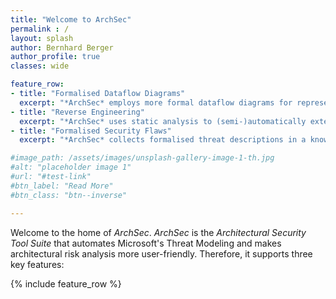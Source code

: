 ```yaml
---
title: "Welcome to ArchSec"
permalink : /
layout: splash
author: Bernhard Berger
author_profile: true
classes: wide

feature_row:
- title: "Formalised Dataflow Diagrams"
  excerpt: "*ArchSec* employs more formal dataflow diagrams for representing architectural views of software systems. The core of these extended dataflow diagrams is its extensible schema, allowing them to define new node and edge types and specify implied attributes of such types."
- title: "Reverse Engineering"
  excerpt: "*ArchSec* uses static analysis to (semi-)automatically extended dataflow diagrams of existing software systems, making it easier to start architectural risk analysis for existing systems. Furthermore, the extracted extended dataflow diagram reflects the actual system, and there is no gap between the planned architecture and the implemented one."
- title: "Formalised Security Flaws"
  excerpt: "*ArchSec* collects formalised threat descriptions in a knowledge base and automatically detects these threats in extended dataflow diagrams. The knowledge base allows non-security experts to use architectural risk analysis. Still, it offers advantages for security experts since not all security experts know all aspects of security equally well."

#image_path: /assets/images/unsplash-gallery-image-1-th.jpg
#alt: "placeholder image 1"
#url: "#test-link"
#btn_label: "Read More"
#btn_class: "btn--inverse"

---
```


Welcome to the home of *ArchSec*. *ArchSec* is the *Architectural Security Tool
Suite* that automates Microsoft's Threat Modeling and makes architectural risk
analysis more user-friendly. Therefore, it supports three key features:

{% include feature_row %}
